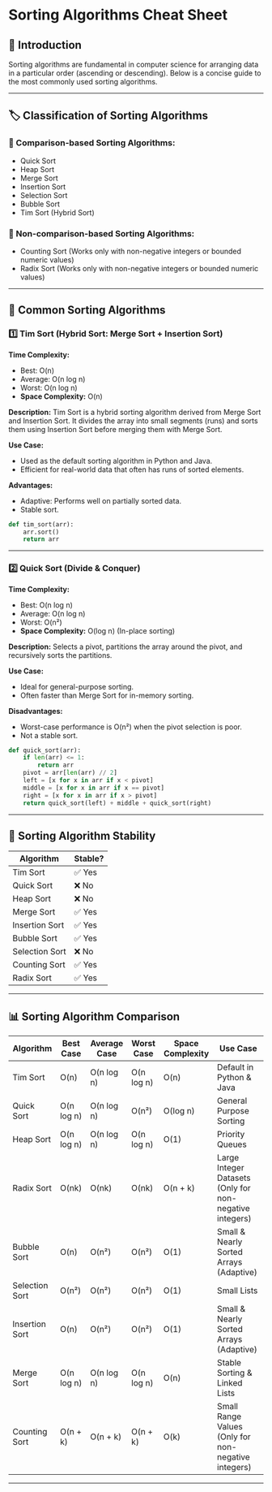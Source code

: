 # Sorting Algorithms Cheat Sheet

## 📌 Introduction
Sorting algorithms are fundamental in computer science for arranging data in a particular order (ascending or descending). Below is a concise guide to the most commonly used sorting algorithms.

---

## 🏷️ Classification of Sorting Algorithms

### 🔹 Comparison-based Sorting Algorithms:
- Quick Sort
- Heap Sort
- Merge Sort
- Insertion Sort
- Selection Sort
- Bubble Sort
- Tim Sort (Hybrid Sort)

### 🔹 Non-comparison-based Sorting Algorithms:
- Counting Sort (Works only with non-negative integers or bounded numeric values)
- Radix Sort (Works only with non-negative integers or bounded numeric values)

---

## 🚀 Common Sorting Algorithms

### 1️⃣ Tim Sort (Hybrid Sort: Merge Sort + Insertion Sort)
**Time Complexity:**
- Best: O(n)  
- Average: O(n log n)  
- Worst: O(n log n)  
- **Space Complexity:** O(n)  

**Description:**
Tim Sort is a hybrid sorting algorithm derived from Merge Sort and Insertion Sort. It divides the array into small segments (runs) and sorts them using Insertion Sort before merging them with Merge Sort.

**Use Case:**
- Used as the default sorting algorithm in Python and Java.
- Efficient for real-world data that often has runs of sorted elements.

**Advantages:**
- Adaptive: Performs well on partially sorted data.
- Stable sort.

```python
def tim_sort(arr):
    arr.sort()
    return arr
```

---

### 2️⃣ Quick Sort (Divide & Conquer)
**Time Complexity:**
- Best: O(n log n)  
- Average: O(n log n)  
- Worst: O(n²)  
- **Space Complexity:** O(log n) (In-place sorting)

**Description:**
Selects a pivot, partitions the array around the pivot, and recursively sorts the partitions.

**Use Case:**
- Ideal for general-purpose sorting.
- Often faster than Merge Sort for in-memory sorting.

**Disadvantages:**
- Worst-case performance is O(n²) when the pivot selection is poor.
- Not a stable sort.

```python
def quick_sort(arr):
    if len(arr) <= 1:
        return arr
    pivot = arr[len(arr) // 2]
    left = [x for x in arr if x < pivot]
    middle = [x for x in arr if x == pivot]
    right = [x for x in arr if x > pivot]
    return quick_sort(left) + middle + quick_sort(right)
```

---

## 🔹 Sorting Algorithm Stability
| Algorithm      | Stable?  |
|---------------|---------|
| Tim Sort      | ✅ Yes |
| Quick Sort    | ❌ No |
| Heap Sort     | ❌ No |
| Merge Sort    | ✅ Yes |
| Insertion Sort| ✅ Yes |
| Bubble Sort   | ✅ Yes |
| Selection Sort| ❌ No |
| Counting Sort | ✅ Yes |
| Radix Sort    | ✅ Yes |

---

## 📊 Sorting Algorithm Comparison
| Algorithm      | Best Case | Average Case | Worst Case | Space Complexity | Use Case |
|---------------|----------|--------------|------------|------------------|----------|
| Tim Sort      | O(n)     | O(n log n)   | O(n log n) | O(n)             | Default in Python & Java |
| Quick Sort    | O(n log n)| O(n log n)  | O(n²)      | O(log n)         | General Purpose Sorting |
| Heap Sort     | O(n log n)| O(n log n)  | O(n log n) | O(1)             | Priority Queues |
| Radix Sort    | O(nk)     | O(nk)       | O(nk)      | O(n + k)         | Large Integer Datasets (Only for non-negative integers) |
| Bubble Sort   | O(n)     | O(n²)        | O(n²)      | O(1)             | Small & Nearly Sorted Arrays (Adaptive) |
| Selection Sort| O(n²)    | O(n²)        | O(n²)      | O(1)             | Small Lists |
| Insertion Sort| O(n)     | O(n²)        | O(n²)      | O(1)             | Small & Nearly Sorted Arrays (Adaptive) |
| Merge Sort    | O(n log n)| O(n log n)  | O(n log n) | O(n)             | Stable Sorting & Linked Lists |
| Counting Sort | O(n + k) | O(n + k)    | O(n + k)   | O(k)             | Small Range Values (Only for non-negative integers) |

---

